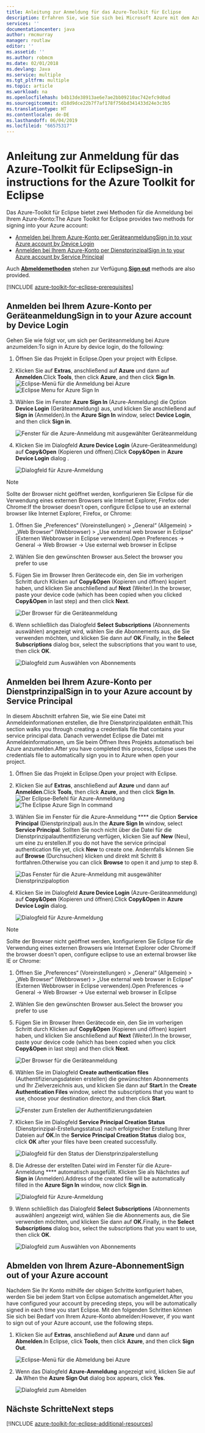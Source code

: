 ```yaml
---
title: Anleitung zur Anmeldung für das Azure-Toolkit für Eclipse
description: Erfahren Sie, wie Sie sich bei Microsoft Azure mit dem Azure-Toolkit für Eclipse anmelden.
services: ''
documentationcenter: java
author: rmcmurray
manager: routlaw
editor: ''
ms.assetid: ''
ms.author: robmcm
ms.date: 02/01/2018
ms.devlang: Java
ms.service: multiple
ms.tgt_pltfrm: multiple
ms.topic: article
ms.workload: na
ms.openlocfilehash: b4b13de38913ae6e7ae2bb09210ac742efc9d0ad
ms.sourcegitcommit: d18d9dce22b7f7af178f756bd341433d24e3c3b5
ms.translationtype: HT
ms.contentlocale: de-DE
ms.lasthandoff: 06/04/2019
ms.locfileid: "66575317"
---
```

# <a name="sign-in-instructions-for-the-azure-toolkit-for-eclipse"></a><span data-ttu-id="8f787-103">Anleitung zur Anmeldung für das Azure-Toolkit für Eclipse</span><span class="sxs-lookup"><span data-stu-id="8f787-103">Sign-in instructions for the Azure Toolkit for Eclipse</span></span>

<span data-ttu-id="8f787-104">Das Azure-Toolkit für Eclipse bietet zwei Methoden für die Anmeldung bei Ihrem Azure-Konto:</span><span class="sxs-lookup"><span data-stu-id="8f787-104">The Azure Toolkit for Eclipse provides two methods for signing into your Azure account:</span></span>

  - [<span data-ttu-id="8f787-105">Anmelden bei Ihrem Azure-Konto per Geräteanmeldung</span><span class="sxs-lookup"><span data-stu-id="8f787-105">Sign in to your Azure account by Device Login</span></span>](#sign-in-to-your-azure-account-by-device-login)
  - [<span data-ttu-id="8f787-106">Anmelden bei Ihrem Azure-Konto per Dienstprinzipal</span><span class="sxs-lookup"><span data-stu-id="8f787-106">Sign in to your Azure account by Service Principal</span></span>](#sign-in-to-your-azure-account-by-service-principal)

<span data-ttu-id="8f787-107">Auch [**Abmeldemethoden**](#sign-out-of-your-azure-account) stehen zur Verfügung.</span><span class="sxs-lookup"><span data-stu-id="8f787-107">[**Sign out**](#sign-out-of-your-azure-account) methods are also provided.</span></span>

[!INCLUDE [azure-toolkit-for-eclipse-prerequisites](../includes/azure-toolkit-for-eclipse-prerequisites.md)]

## <a name="sign-in-to-your-azure-account-by-device-login"></a><span data-ttu-id="8f787-108">Anmelden bei Ihrem Azure-Konto per Geräteanmeldung</span><span class="sxs-lookup"><span data-stu-id="8f787-108">Sign in to your Azure account by Device Login</span></span>

<span data-ttu-id="8f787-109">Gehen Sie wie folgt vor, um sich per Geräteanmeldung bei Azure anzumelden:</span><span class="sxs-lookup"><span data-stu-id="8f787-109">To sign in Azure by device login, do the following:</span></span>

1. <span data-ttu-id="8f787-110">Öffnen Sie das Projekt in Eclipse.</span><span class="sxs-lookup"><span data-stu-id="8f787-110">Open your project with Eclipse.</span></span>

2. <span data-ttu-id="8f787-111">Klicken Sie auf **Extras**, anschließend auf **Azure** und dann auf **Anmelden**.</span><span class="sxs-lookup"><span data-stu-id="8f787-111">Click **Tools**, then click **Azure**, and then click **Sign In**.</span></span>
   <span data-ttu-id="8f787-112">![Eclipse-Menü für die Anmeldung bei Azure][I01]</span><span class="sxs-lookup"><span data-stu-id="8f787-112">![Eclipse Menu for Azure Sign In][I01]</span></span>

3. <span data-ttu-id="8f787-113">Wählen Sie im Fenster **Azure Sign In** (Azure-Anmeldung) die Option **Device Login** (Geräteanmeldung) aus, und klicken Sie anschließend auf **Sign in** (Anmelden).</span><span class="sxs-lookup"><span data-stu-id="8f787-113">In the **Azure Sign In** window, select **Device Login**, and then click **Sign in**.</span></span>

   ![Fenster für die Azure-Anmeldung mit ausgewählter Geräteanmeldung][I02]

4. <span data-ttu-id="8f787-115">Klicken Sie im Dialogfeld **Azure Device Login** (Azure-Geräteanmeldung) auf **Copy&Open** (Kopieren und öffnen).</span><span class="sxs-lookup"><span data-stu-id="8f787-115">Click **Copy&Open** in **Azure Device Login** dialog .</span></span>

   ![Dialogfeld für Azure-Anmeldung][I03]

> [!NOTE]
>
> <span data-ttu-id="8f787-117">Sollte der Browser nicht geöffnet werden, konfigurieren Sie Eclipse für die Verwendung eines externen Browsers wie Internet Explorer, Firefox oder Chrome:</span><span class="sxs-lookup"><span data-stu-id="8f787-117">If the browser doesn't open, configure Eclipse to use an external browser like Internet Explorer, Firefox, or Chrome:</span></span>
>
> 1. <span data-ttu-id="8f787-118">Öffnen Sie „Preferences“ (Voreinstellungen) > „General“ (Allgemein) > „Web Browser“ (Webbrowser) > „Use external web browser in Eclipse“ (Externen Webbrowser in Eclipse verwenden).</span><span class="sxs-lookup"><span data-stu-id="8f787-118">Open Preferences -> General -> Web Browser -> Use external web browser in Eclipse</span></span>
>
> 2. <span data-ttu-id="8f787-119">Wählen Sie den gewünschten Browser aus.</span><span class="sxs-lookup"><span data-stu-id="8f787-119">Select the browser you prefer to use</span></span>
>

5. <span data-ttu-id="8f787-120">Fügen Sie im Browser Ihren Gerätecode ein, den Sie im vorherigen Schritt durch Klicken auf **Copy&Open** (Kopieren und öffnen) kopiert haben, und klicken Sie anschließend auf **Next** (Weiter).</span><span class="sxs-lookup"><span data-stu-id="8f787-120">In the browser, paste your device code (which has been copied when you clicked **Copy&Open** in last step) and then click **Next**.</span></span>

   ![Der Browser für die Geräteanmeldung][I04]

6. <span data-ttu-id="8f787-122">Wenn schließlich das Dialogfeld **Select Subscriptions** (Abonnements auswählen) angezeigt wird, wählen Sie die Abonnements aus, die Sie verwenden möchten, und klicken Sie dann auf **OK**.</span><span class="sxs-lookup"><span data-stu-id="8f787-122">Finally, in the **Select Subscriptions** dialog box, select the subscriptions that you want to use, then click **OK**.</span></span>

   ![Dialogfeld zum Auswählen von Abonnements][I05]

## <a name="sign-in-to-your-azure-account-by-service-principal"></a><span data-ttu-id="8f787-124">Anmelden bei Ihrem Azure-Konto per Dienstprinzipal</span><span class="sxs-lookup"><span data-stu-id="8f787-124">Sign in to your Azure account by Service Principal</span></span>

<span data-ttu-id="8f787-125">In diesem Abschnitt erfahren Sie, wie Sie eine Datei mit Anmeldeinformationen erstellen, die Ihre Dienstprinzipaldaten enthält.</span><span class="sxs-lookup"><span data-stu-id="8f787-125">This section walks you through creating a credentials file that contains your service principal data.</span></span> <span data-ttu-id="8f787-126">Danach verwendet Eclipse die Datei mit Anmeldeinformationen, um Sie beim Öffnen Ihres Projekts automatisch bei Azure anzumelden.</span><span class="sxs-lookup"><span data-stu-id="8f787-126">After you have completed this process, Eclipse uses the credentials file to automatically sign you in to Azure when open your project.</span></span>

1. <span data-ttu-id="8f787-127">Öffnen Sie das Projekt in Eclipse.</span><span class="sxs-lookup"><span data-stu-id="8f787-127">Open your project with Eclipse.</span></span>

2. <span data-ttu-id="8f787-128">Klicken Sie auf **Extras**, anschließend auf **Azure** und dann auf **Anmelden**.</span><span class="sxs-lookup"><span data-stu-id="8f787-128">Click **Tools**, then click **Azure**, and then click **Sign In**.</span></span>
   <span data-ttu-id="8f787-129">![Der Eclipse-Befehl für Azure-Anmeldung][A01]</span><span class="sxs-lookup"><span data-stu-id="8f787-129">![The Eclipse Azure Sign In command][A01]</span></span>

3. <span data-ttu-id="8f787-130">Wählen Sie im Fenster für die Azure-Anmeldung \*\*\*\* die Option **Service Principal** (Dienstprinzipal) aus.</span><span class="sxs-lookup"><span data-stu-id="8f787-130">In the **Azure Sign In** window, select **Service Principal**.</span></span> <span data-ttu-id="8f787-131">Sollten Sie noch nicht über die Datei für die Dienstprinzipalauthentifizierung verfügen, klicken Sie auf **New** (Neu), um eine zu erstellen.</span><span class="sxs-lookup"><span data-stu-id="8f787-131">If you do not have the service principal authentication file yet, click **New** to create one.</span></span> <span data-ttu-id="8f787-132">Andernfalls können Sie auf **Browse** (Durchsuchen) klicken und direkt mit Schritt 8 fortfahren.</span><span class="sxs-lookup"><span data-stu-id="8f787-132">Otherwise you can click **Browse** to open it and jump to step 8.</span></span>

   ![Das Fenster für die Azure-Anmeldung mit ausgewählter Dienstprinzipaloption][A02]

4. <span data-ttu-id="8f787-134">Klicken Sie im Dialogfeld **Azure Device Login** (Azure-Geräteanmeldung) auf **Copy&Open** (Kopieren und öffnen).</span><span class="sxs-lookup"><span data-stu-id="8f787-134">Click **Copy&Open** in **Azure Device Login** dialog.</span></span>

   ![Dialogfeld für Azure-Anmeldung][A08]

> [!NOTE]
>
> <span data-ttu-id="8f787-136">Sollte der Browser nicht geöffnet werden, konfigurieren Sie Eclipse für die Verwendung eines externen Browsers wie Internet Explorer oder Chrome:</span><span class="sxs-lookup"><span data-stu-id="8f787-136">If the browser doesn't open, configure eclipse to use an external browser like IE or Chrome:</span></span>
>
> 1. <span data-ttu-id="8f787-137">Öffnen Sie „Preferences“ (Voreinstellungen) > „General“ (Allgemein) > „Web Browser“ (Webbrowser) > „Use external web browser in Eclipse“ (Externen Webbrowser in Eclipse verwenden).</span><span class="sxs-lookup"><span data-stu-id="8f787-137">Open Preferences -> General -> Web Browser -> Use external web browser in Eclipse</span></span>
>
> 2. <span data-ttu-id="8f787-138">Wählen Sie den gewünschten Browser aus.</span><span class="sxs-lookup"><span data-stu-id="8f787-138">Select the browser you prefer to use</span></span>
>

5. <span data-ttu-id="8f787-139">Fügen Sie im Browser Ihren Gerätecode ein, den Sie im vorherigen Schritt durch Klicken auf **Copy&Open** (Kopieren und öffnen) kopiert haben, und klicken Sie anschließend auf **Next** (Weiter).</span><span class="sxs-lookup"><span data-stu-id="8f787-139">In the browser, paste your device code (which has been copied when you click **Copy&Open** in last step) and then click **Next**.</span></span>

   ![Der Browser für die Geräteanmeldung][A03]

6. <span data-ttu-id="8f787-141">Wählen Sie im Dialogfeld **Create authentication files** (Authentifizierungsdateien erstellen) die gewünschten Abonnements und Ihr Zielverzeichnis aus, und klicken Sie dann auf **Start**.</span><span class="sxs-lookup"><span data-stu-id="8f787-141">In the **Create Authentication Files** window, select the subscriptions that you want to use, choose your destination directory, and then click **Start**.</span></span>

   ![Fenster zum Erstellen der Authentifizierungsdateien][A04]

7. <span data-ttu-id="8f787-143">Klicken Sie im Dialogfeld **Service Principal Creation Status** (Dienstprinzipal-Erstellungsstatus) nach erfolgreicher Erstellung Ihrer Dateien auf **OK**.</span><span class="sxs-lookup"><span data-stu-id="8f787-143">In the **Service Principal Creation Status** dialog box, click **OK** after your files have been created successfully.</span></span>

   ![Dialogfeld für den Status der Dienstprinzipalerstellung][A05]

8. <span data-ttu-id="8f787-145">Die Adresse der erstellten Datei wird im Fenster für die Azure-Anmeldung \*\*\*\* automatisch ausgefüllt. Klicken Sie als Nächstes auf **Sign in** (Anmelden).</span><span class="sxs-lookup"><span data-stu-id="8f787-145">Address of the created file will be automatically filled in the **Azure Sign In** window, now click **Sign in**.</span></span>

   ![Dialogfeld für Azure-Anmeldung][A06]

9. <span data-ttu-id="8f787-147">Wenn schließlich das Dialogfeld **Select Subscriptions** (Abonnements auswählen) angezeigt wird, wählen Sie die Abonnements aus, die Sie verwenden möchten, und klicken Sie dann auf **OK**.</span><span class="sxs-lookup"><span data-stu-id="8f787-147">Finally, in the **Select Subscriptions** dialog box, select the subscriptions that you want to use, then click **OK**.</span></span>

   ![Dialogfeld zum Auswählen von Abonnements][A07]

## <a name="sign-out-of-your-azure-account"></a><span data-ttu-id="8f787-149">Abmelden von Ihrem Azure-Abonnement</span><span class="sxs-lookup"><span data-stu-id="8f787-149">Sign out of your Azure account</span></span>

<span data-ttu-id="8f787-150">Nachdem Sie Ihr Konto mithilfe der obigen Schritte konfiguriert haben, werden Sie bei jedem Start von Eclipse automatisch angemeldet.</span><span class="sxs-lookup"><span data-stu-id="8f787-150">After you have configured your account by preceding steps, you will be automatically signed in each time you start Eclipse.</span></span> <span data-ttu-id="8f787-151">Mit den folgenden Schritten können Sie sich bei Bedarf von Ihrem Azure-Konto abmelden:</span><span class="sxs-lookup"><span data-stu-id="8f787-151">However, if you want to sign out of your Azure account, use the following steps.</span></span>

1. <span data-ttu-id="8f787-152">Klicken Sie auf **Extras**, anschließend auf **Azure** und dann auf **Abmelden**.</span><span class="sxs-lookup"><span data-stu-id="8f787-152">In Eclipse, click **Tools**, then click **Azure**, and then click **Sign Out**.</span></span>

   ![Eclipse-Menü für die Abmeldung bei Azure][L01]

2. <span data-ttu-id="8f787-154">Wenn das Dialogfeld **Azure-Anmeldung** angezeigt wird, klicken Sie auf **Ja**.</span><span class="sxs-lookup"><span data-stu-id="8f787-154">When the **Azure Sign Out** dialog box appears, click **Yes**.</span></span>

   ![Dialogfeld zum Abmelden][L02]

## <a name="next-steps"></a><span data-ttu-id="8f787-156">Nächste Schritte</span><span class="sxs-lookup"><span data-stu-id="8f787-156">Next steps</span></span>

[!INCLUDE [azure-toolkit-for-eclipse-additional-resources](../includes/azure-toolkit-for-eclipse-additional-resources.md)]

<!-- URL List -->


<!-- IMG List -->

[I01]: media/azure-toolkit-for-eclipse-sign-in-instructions/I01.png
[I02]: media/azure-toolkit-for-eclipse-sign-in-instructions/I02.png
[I03]: media/azure-toolkit-for-eclipse-sign-in-instructions/I03.png
[I04]: media/azure-toolkit-for-eclipse-sign-in-instructions/I04.png
[I05]: media/azure-toolkit-for-eclipse-sign-in-instructions/I05.png

[A01]: media/azure-toolkit-for-eclipse-sign-in-instructions/A01.png
[A02]: media/azure-toolkit-for-eclipse-sign-in-instructions/A02.png
[A03]: media/azure-toolkit-for-eclipse-sign-in-instructions/A03.png
[A04]: media/azure-toolkit-for-eclipse-sign-in-instructions/A04.png
[A05]: media/azure-toolkit-for-eclipse-sign-in-instructions/A05.png
[A06]: media/azure-toolkit-for-eclipse-sign-in-instructions/A06.png
[A07]: media/azure-toolkit-for-eclipse-sign-in-instructions/A07.png
[A08]: media/azure-toolkit-for-eclipse-sign-in-instructions/A08.png

[L01]: media/azure-toolkit-for-eclipse-sign-in-instructions/L01.png
[L02]: media/azure-toolkit-for-eclipse-sign-in-instructions/L02.png
[L03]: media/azure-toolkit-for-eclipse-sign-in-instructions/L03.png
